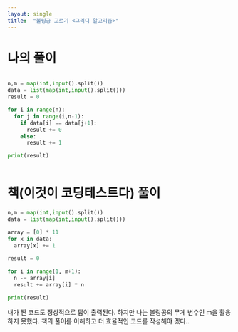 ```yaml
---
layout: single
title:  "볼링공 고르기 <그리디 알고리즘>"
---
```


# 나의 풀이

~~~python

n,m = map(int,input().split())
data = list(map(int,input().split()))
result = 0

for i in range(n):
  for j in range(i,n-1):
    if data[i] == data[j+1]:
      result += 0
    else:
      result += 1

print(result)
     
~~~

# 책(이것이 코딩테스트다) 풀이

~~~python
n,m = map(int,input().split())
data = list(map(int,input().split()))

array = [0] * 11
for x in data:
  array[x] += 1
  
result = 0

for i in range(1, m+1):
  n -= array[i]
  result += array[i] * n

print(result)
~~~

내가 짠 코드도 정상적으로 답이 출력된다.
하지만 나는 볼링공의 무게 변수인 m을 활용하지 못했다.
책의 풀이를 이해하고 더 효율적인 코드를 작성해야 겠다..
